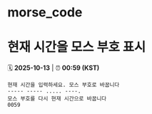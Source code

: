 # morse_code
# 현재 시간을 모스 부호 표시
<!-- MORSE_TIME_START -->
🗓️ **2025-10-13** | ⏰ **00:59 (KST)**

```
현재 시간을 입력하세요. 모스 부호로 바꿉니다
----- ----- ..... ----.
모스 부호를 다시 현재 시간으로 바꿉니다
0059
```
<!-- MORSE_TIME_END -->
